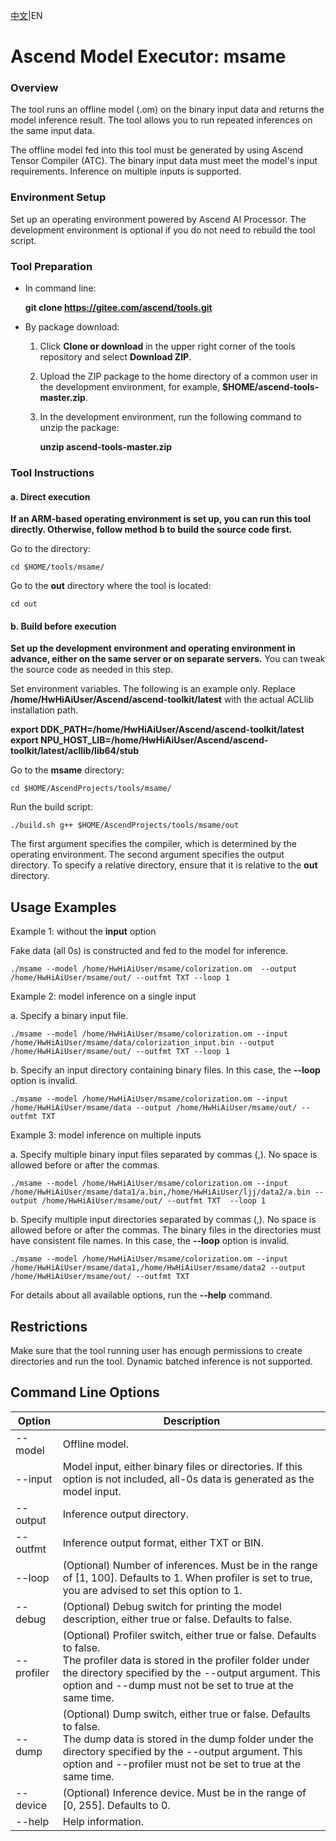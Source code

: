 [中文](https://gitee.com/ascend/tools/blob/master/msame/README.md)|EN

# Ascend Model Executor: msame

### Overview

The tool runs an offline model (.om) on the binary input data and returns the model inference result. The tool allows you to run repeated inferences on the same input data.

The offline model fed into this tool must be generated by using Ascend Tensor Compiler (ATC). The binary input data must meet the model's input requirements. Inference on multiple inputs is supported.

### Environment Setup

Set up an operating environment powered by Ascend AI Processor. The development environment is optional if you do not need to rebuild the tool script.

### Tool Preparation

- In command line:

  **git clone https://gitee.com/ascend/tools.git**

- By package download:

  1. Click **Clone or download** in the upper right corner of the tools repository and select **Download ZIP**.

  2. Upload the ZIP package to the home directory of a common user in the development environment, for example, **$HOME/ascend-tools-master.zip**.

  3. In the development environment, run the following command to unzip the package:

     **unzip ascend-tools-master.zip**

### Tool Instructions

#### a. Direct execution

**If an ARM-based operating environment is set up, you can run this tool directly. Otherwise, follow method b to build the source code first.**

Go to the directory:

```
cd $HOME/tools/msame/
```

Go to the **out** directory where the tool is located:

```
cd out
```

#### b. Build before execution

**Set up the development environment and operating environment in advance, either on the same server or on separate servers.** 
You can tweak the source code as needed in this step.

Set environment variables. The following is an example only. Replace **/home/HwHiAiUser/Ascend/ascend-toolkit/latest** with the actual ACLlib installation path.

**export DDK\_PATH=/home/HwHiAiUser/Ascend/ascend-toolkit/latest**
**export NPU\_HOST\_LIB=/home/HwHiAiUser/Ascend/ascend-toolkit/latest/acllib/lib64/stub**

Go to the **msame** directory:

```
cd $HOME/AscendProjects/tools/msame/
```

Run the build script:

```
./build.sh g++ $HOME/AscendProjects/tools/msame/out
```

The first argument specifies the compiler, which is determined by the operating environment. 
The second argument specifies the output directory. To specify a relative directory, ensure that it is relative to the **out** directory.

## Usage Examples

Example 1: without the **input** option

Fake data (all 0s) is constructed and fed to the model for inference.

```
./msame --model /home/HwHiAiUser/msame/colorization.om  --output /home/HwHiAiUser/msame/out/ --outfmt TXT --loop 1
```

Example 2: model inference on a single input

a. Specify a binary input file.

```
./msame --model /home/HwHiAiUser/msame/colorization.om --input /home/HwHiAiUser/msame/data/colorization_input.bin --output /home/HwHiAiUser/msame/out/ --outfmt TXT --loop 1
```

b. Specify an input directory containing binary files. In this case, the **--loop** option is invalid.

```
./msame --model /home/HwHiAiUser/msame/colorization.om --input /home/HwHiAiUser/msame/data --output /home/HwHiAiUser/msame/out/ --outfmt TXT
```

Example 3: model inference on multiple inputs

a. Specify multiple binary input files separated by commas (,). No space is allowed before or after the commas.

```
./msame --model /home/HwHiAiUser/msame/colorization.om --input /home/HwHiAiUser/msame/data1/a.bin,/home/HwHiAiUser/ljj/data2/a.bin --output /home/HwHiAiUser/msame/out/ --outfmt TXT  --loop 1
```

b. Specify multiple input directories separated by commas (,). No space is allowed before or after the commas. The binary files in the directories must have consistent file names. In this case, the **--loop** option is invalid.

```
./msame --model /home/HwHiAiUser/msame/colorization.om --input /home/HwHiAiUser/msame/data1,/home/HwHiAiUser/msame/data2 --output /home/HwHiAiUser/msame/out/ --outfmt TXT
```

For details about all available options, run the **--help** command.

## Restrictions

Make sure that the tool running user has enough permissions to create directories and run the tool. 
Dynamic batched inference is not supported.

## Command Line Options

| Option| Description
|----------|----------
| --model| Offline model.
| --input| Model input, either binary files or directories. If this option is not included, all-0s data is generated as the model input.
| --output| Inference output directory.
| --outfmt| Inference output format, either TXT or BIN.
| --loop| (Optional) Number of inferences. Must be in the range of \[1, 100]. Defaults to 1. When profiler is set to true, you are advised to set this option to 1.
| --debug| (Optional) Debug switch for printing the model description, either true or false. Defaults to false.
| --profiler| (Optional) Profiler switch, either true or false. Defaults to false.<br> The profiler data is stored in the profiler folder under the directory specified by the --output argument. This option and --dump must not be set to true at the same time.
| --dump| (Optional) Dump switch, either true or false. Defaults to false.<br> The dump data is stored in the dump folder under the directory specified by the --output argument. This option and --profiler must not be set to true at the same time.
| --device| (Optional) Inference device. Must be in the range of \[0, 255]. Defaults to 0.
| --help| Help information.